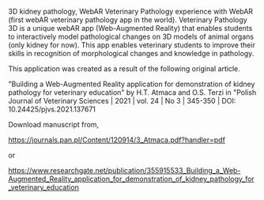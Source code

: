 3D kidney pathology, WebAR
Veterinary Pathology experience with WebAR (first webAR veterinary pathology app in the world). Veterinary Pathology 3D is a unique webAR app (Web-Augmented Reality) that enables students to interactively model pathological changes on 3D models of animal organs (only kidney for now). This app enables veterinary students to improve their skills in recognition of morphological changes and knowledge in pathology. 


This application was created as a result of the following original article.

"Building a Web-Augmented Reality application for demonstration of kidney pathology for veterinary education" by
 H.T. Atmaca and O.S. Terzi in "Polish Journal of Veterinary Sciences | 2021 | vol. 24 | No 3 | 345-350 | DOI: 10.24425/pjvs.2021.137671
 
Download manuscript from,

https://journals.pan.pl/Content/120914/3_Atmaca.pdf?handler=pdf

or
 
https://www.researchgate.net/publication/355915533_Building_a_Web-Augmented_Reality_application_for_demonstration_of_kidney_pathology_for_veterinary_education
